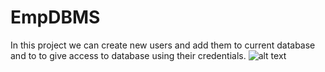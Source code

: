 # EmpDBMS
In this project we can create new users and add them to current database and to to give access to database using their credentials.
![alt text](https://github.com/pandu007/EmpDBMS/EDBMS_GUI.png)
